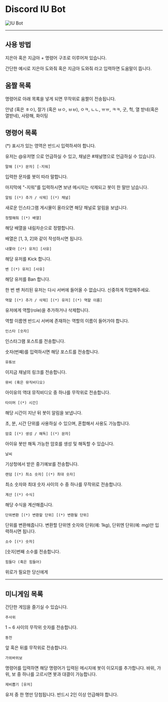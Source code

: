 # Discord IU Bot

![IU Bot](https://k.kakaocdn.net/dn/bvrhXr/btqFkJydIcW/sbhaXtruRXek4Myc5h2QHK/img.png)

***

## 사용 방법

지은아 혹은 지금아 + 명령어 구조로 이루어져 있습니다.

간단한 예시로 지은아 도와줘 혹은 지금아 도와줘 라고 입력하면 도움말이 뜹니다.

## 움짤 목록

명령어로 아래 목록을 넣게 되면 무작위로 움짤이 전송됩니다.

안녕 (혹은 ㅎㅇ), 잘가 (혹은 ㅂㅇ, ㅂㅂ), ㅇㅋ, ㄴㄴ, ㅠㅠ, ㅋㅋ, 굿, 헉, 열 받네(혹은 열받네), 사랑해, 화이팅

## 명령어 목록

(*) 표시가 있는 영역은 반드시 입력하셔야 합니다.

유저는 @유저명 으로 언급하실 수 있고, 채널은 #채널명으로 언급하실 수 있습니다.

    말해 [(*) 문자] [-지워]

입력한 문자를 봇이 따라 말합니다.

마지막에 "-지워"를 입력하시면 보낸 메시지는 삭제되고 봇이 한 말만 남습니다.

    알림 [(*) 추가 / 삭제] [(*) 채널]

새로운 인스타그램 게시물이 올라오면 해당 채널로 알림을 보냅니다.

    정렬해줘 [(*) 배열]

해당 배열을 내림차순으로 정렬합니다.

배열은 [1, 3, 2]와 같이 작성하시면 됩니다.

    내쫓아 [(*) 유저] [사유]

해당 유저를 Kick 합니다.

    밴 [(*) 유저] [사유]

해당 유저를 Ban 합니다.

한 번 밴 처리된 유저는 다시 서버에 들어올 수 없습니다. 신중하게 작업해주세요.

    역할 [(*) 추가 / 삭제] [(*) 유저] [(*) 역할 이름]

유저에게 역할(role)을 추가하거나 삭제합니다.

역할 이름엔 반드시 서버에 존재하는 역할의 이름이 들어가야 합니다.

    인스타 [숫자]

인스타그램 포스트를 전송합니다.

숫자(번째)를 입력하시면 해당 포스트를 전송합니다.

    유튜브

이지금 채널의 링크를 전송합니다.

    뮤비 (혹은 뮤직비디오)

아이유의 역대 뮤직비디오 중 하나를 무작위로 전송합니다.

    타이머 [(*) 시간]

해당 시간이 지난 뒤 봇이 알림을 보냅니다.

초, 분, 시간 단위를 사용하실 수 있으며, 혼합해서 사용도 가능합니다.

    암호 [(*) 생성 / 해독] [(*) 문자]

아이유 봇만 해독 가능한 암호를 생성 및 해독할 수 있습니다.

    날씨

기상청에서 받은 중기예보를 전송합니다.

    랜덤 [(*) 최소 숫자] [(*) 최대 숫자]

최소 숫자와 최대 숫자 사이의 수 중 하나를 무작위로 전송합니다.

    계산 [(*) 수식]

해당 수식을 계산해줍니다.

    단위변환 [(*) 변환할 단위] [(*) 변환될 단위]

단위를 변환해줍니다. 변환할 단위엔 숫자와 단위(예: 1kg), 단위엔 단위(예: mg)만 입력하시면 됩니다.

    소수 [(*) 숫자]

[숫자]번째 소수를 전송합니다.

    힘들다 (혹은 힘들어)

위로가 필요한 당신에게

***

## 미니게임 목록

간단한 게임을 즐기실 수 있습니다.

    주사위

1 ~ 6 사이의 무작위 숫자를 전송합니다.

    동전

앞 혹은 뒤를 무작위로 전송합니다.

    가위바위보

명령어를 입력하면 해당 명령어가 입력된 메시지에 봇이 이모지를 추가합니다. 바위, 가위, 보 중 하나를 고르시면 봇과 대결이 가능합니다.

    제비뽑기 [유저]

유저 중 한 명만 당첨됩니다. 반드시 2인 이상 언급해야 합니다.
